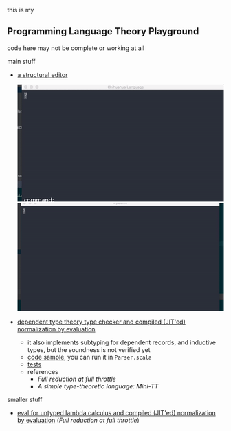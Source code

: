 
this is my

## Programming Language Theory Playground


code here may not be complete or working at all


main stuff
* [a structural editor](gifs/editor)

   ![editor](gifs/editor/Mar-03-2017%2019-27-40.gif)
   ![error reporting](gifs/editor/Feb-27-2017%2019-37-57.gif)
* [dependent type theory type checker and compiled (JIT'ed) normalization by evaluation](common/src/main/scala/TypeCheck.scala)
    * it also implements subtyping for dependent records, and inductive types, but the soundness is not verified yet
    * [code sample](https://github.com/molikto/ChihuahuaLang/blob/master/library/prelude.edt), you can run it in `Parser.scala`
    * [tests](https://github.com/molikto/ChihuahuaLang/blob/master/common/src/main/scala/TypeCheck.scala#L973)
    * references
        * *Full reduction at full throttle*
        * *A simple type-theoretic language: Mini-TT*

smaller stuff
* [eval for untyped lambda calculus and compiled (JIT'ed) normalization by evaluation](common/src/main/scala/UntypedLambdaCalculus.scala) (*Full reduction at full throttle*)

